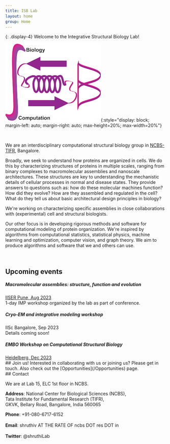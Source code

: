 ```yaml
---
title: ISB Lab
layout: home
group: Home
---
```


{: .display-4}
Welcome to the Integrative Structural Biology Lab!

![ISB lab logo](static/img/logos/isblabLogo.png){:style="display: block; margin-left: auto; margin-right: auto; max-height=20%; max-width=20%"}

<br>

We are an interdisciplinary computational structural biology group in [NCBS-TIFR](https://www.ncbs.res.in/), Bangalore.

<p class="text-justify">
Broadly, we seek to understand how proteins are organized in cells. We do this by characterizing structures of proteins in multiple scales, ranging from binary complexes to macromolecular assemblies and nanoscale architectures. These structures are key to understanding the mechanistic details of cellular processes in normal and disease states. They provide answers to questions such as: how do these molecular machines function? How did they evolve? How are they assembled and regulated in the cell? What do they tell us about basic architectural design principles in biology?
</p>

<p class="text-justify">
We're working on characterizing specific assemblies in close collaborations with (experimental) cell and structural biologists. 
</p>

<p class="text-justify">
Our other focus is in developing rigorous methods and software for computational modeling of protein organization. We're inspired by algorithms from computational statistics, statistical physics, machine learning and optimization, computer vision, and graph theory. We aim to produce algorithms and software that we and others can use.
</p> 


<br>

## Upcoming events 
<h5> Macromolecular assemblies: structure, function and evolution </h5>
<a href = "https://sites.google.com/acads.iiserpune.ac.in/masfe/home/workshop"> IISER Pune,  Aug 2023 </a> <br>
1-day IMP workshop organized by the lab as part of conference. 

<h5>Cryo-EM and integrative modeling workshop</h5>
IISc Bangalore, Sep 2023 <br>
Details coming soon! 

<h5>EMBO Workshop on Computational Structural Biology</h5>
<a href = "https://www.embl.org/about/info/course-and-conference-office/events/csb23-01/#vf-tabs__section-overview"> Heidelberg, Dec 2023 </a>

<br>
## Join us!
Interested in collaborating with us or joining us? Please get in touch. Also check out the [Opportunities](/Opportunities) page.
<br>
## Contact

We are at Lab 15, ELC 1st floor in NCBS.

**Address**: National Center for Biological Sciences (NCBS),<br>
Tata Institute for Fundamental Research (TIFR),<br>
GKVK, Bellary Road, Bangalore, India 560065 <br>

**Phone**: +91-080-6717-6152 <br><br>
**Email**: shruthiv AT THE RATE OF ncbs DOT res DOT in <br><br>
**Twitter**: @shruthiLab <br><br>
